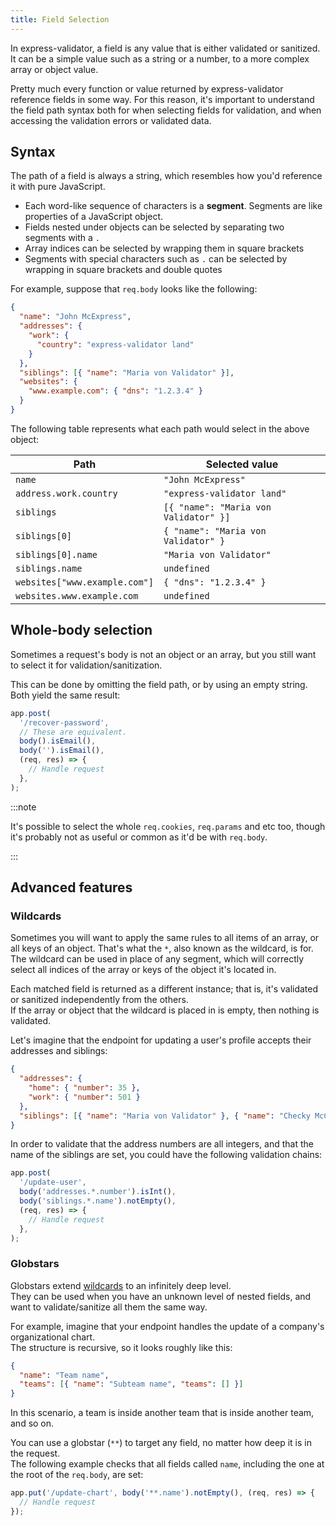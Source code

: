 ```yaml
---
title: Field Selection
---
```


In express-validator, a field is any value that is either validated or sanitized.  
It can be a simple value such as a string or a number, to a more complex array or object value.

Pretty much every function or value returned by express-validator reference fields in some way.
For this reason, it's important to understand the field path syntax both for when selecting fields
for validation, and when accessing the validation errors or validated data.

## Syntax

The path of a field is always a string, which resembles how you'd reference it with pure JavaScript.

- Each word-like sequence of characters is a **segment**. Segments are like properties of a JavaScript object.
- Fields nested under objects can be selected by separating two segments with a `.`
- Array indices can be selected by wrapping them in square brackets
- Segments with special characters such as `.` can be selected by wrapping in square brackets and double quotes

For example, suppose that `req.body` looks like the following:

```json
{
  "name": "John McExpress",
  "addresses": {
    "work": {
      "country": "express-validator land"
    }
  },
  "siblings": [{ "name": "Maria von Validator" }],
  "websites": {
    "www.example.com": { "dns": "1.2.3.4" }
  }
}
```

The following table represents what each path would select in the above object:

| Path                          | Selected value                        |
| ----------------------------- | ------------------------------------- |
| `name`                        | `"John McExpress"`                    |
| `address.work.country`        | `"express-validator land"`            |
| `siblings`                    | `[{ "name": "Maria von Validator" }]` |
| `siblings[0]`                 | `{ "name": "Maria von Validator" }`   |
| `siblings[0].name`            | `"Maria von Validator"`               |
| `siblings.name`               | `undefined`                           |
| `websites["www.example.com"]` | `{ "dns": "1.2.3.4" }`                |
| `websites.www.example.com`    | `undefined`                           |

## Whole-body selection

Sometimes a request's body is not an object or an array, but you still want to select it
for validation/sanitization.

This can be done by omitting the field path, or by using an empty string. Both yield the same result:

```js
app.post(
  '/recover-password',
  // These are equivalent.
  body().isEmail(),
  body('').isEmail(),
  (req, res) => {
    // Handle request
  },
);
```

:::note

It's possible to select the whole `req.cookies`, `req.params` and etc too, though it's probably
not as useful or common as it'd be with `req.body`.

:::

## Advanced features

### Wildcards

Sometimes you will want to apply the same rules to all items of an array, or all keys of an object.
That's what the `*`, also known as the wildcard, is for.  
The wildcard can be used in place of any segment, which will correctly select all indices of the
array or keys of the object it's located in.

Each matched field is returned as a different instance; that is, it's validated or sanitized
independently from the others.  
If the array or object that the wildcard is placed in is empty, then nothing is validated.

Let's imagine that the endpoint for updating a user's profile accepts their addresses and siblings:

```json
{
  "addresses": {
    "home": { "number": 35 },
    "work": { "number": 501 }
  },
  "siblings": [{ "name": "Maria von Validator" }, { "name": "Checky McCheckFace" }]
}
```

In order to validate that the address numbers are all integers, and that the name of the siblings
are set, you could have the following validation chains:

```js
app.post(
  '/update-user',
  body('addresses.*.number').isInt(),
  body('siblings.*.name').notEmpty(),
  (req, res) => {
    // Handle request
  },
);
```

### Globstars

Globstars extend [wildcards](#wildcards) to an infinitely deep level.  
They can be used when you have an unknown level of nested fields, and want to validate/sanitize all
them the same way.

For example, imagine that your endpoint handles the update of a company's organizational chart.  
The structure is recursive, so it looks roughly like this:

```json
{
  "name": "Team name",
  "teams": [{ "name": "Subteam name", "teams": [] }]
}
```

In this scenario, a team is inside another team that is inside another team, and so on.

You can use a globstar (`**`) to target any field, no matter how deep it is in the request.  
The following example checks that all fields called `name`, including the one at the root of the `req.body`, are set:

```js
app.put('/update-chart', body('**.name').notEmpty(), (req, res) => {
  // Handle request
});
```
